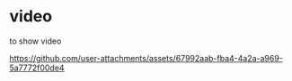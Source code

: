 # video
to show video

 https://github.com/user-attachments/assets/67992aab-fba4-4a2a-a969-5a7772f00de4


